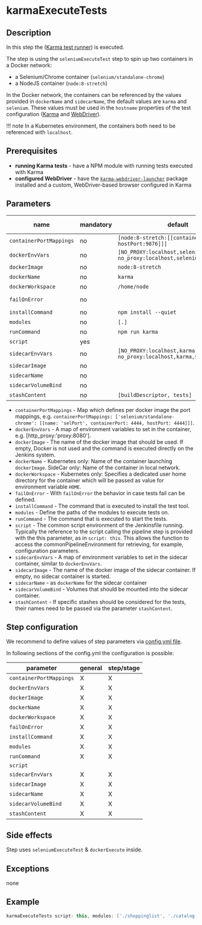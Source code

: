 # karmaExecuteTests

## Description

In this step the ([Karma test runner](http://karma-runner.github.io)) is executed.

The step is using the `seleniumExecuteTest` step to spin up two containers in a Docker network:

* a Selenium/Chrome container (`selenium/standalone-chrome`)
* a NodeJS container (`node:8-stretch`)

In the Docker network, the containers can be referenced by the values provided in `dockerName` and `sidecarName`, the default values are `karma` and `selenium`. These values must be used in the `hostname` properties of the test configuration ([Karma](https://karma-runner.github.io/1.0/config/configuration-file.html) and [WebDriver](https://github.com/karma-runner/karma-webdriver-launcher#usage)).

!!! note
    In a Kubernetes environment, the containers both need to be referenced with `localhost`.

## Prerequisites

* **running Karma tests** - have a NPM module with running tests executed with Karma
* **configured WebDriver** - have the [`karma-webdriver-launcher`](https://github.com/karma-runner/karma-webdriver-launcher) package installed and a custom, WebDriver-based browser configured in Karma

## Parameters

| name | mandatory | default | possible values |
|------|-----------|---------|-----------------|
| `containerPortMappings` | no | `[node:8-stretch:[[containerPort:9876, hostPort:9876]]]` |  |
| `dockerEnvVars` | no | `[NO_PROXY:localhost,selenium,$NO_PROXY, no_proxy:localhost,selenium,$no_proxy]` |  |
| `dockerImage` | no | `node:8-stretch` |  |
| `dockerName` | no | `karma` |  |
| `dockerWorkspace` | no | `/home/node` |  |
| `failOnError` | no |  | `true`, `false` |
| `installCommand` | no | `npm install --quiet` |  |
| `modules` | no | `[.]` |  |
| `runCommand` | no | `npm run karma` |  |
| `script` | yes |  |  |
| `sidecarEnvVars` | no | `[NO_PROXY:localhost,karma,$NO_PROXY, no_proxy:localhost,karma,$no_proxy]` |  |
| `sidecarImage` | no |  |  |
| `sidecarName` | no |  |  |
| `sidecarVolumeBind` | no |  |  |
| `stashContent` | no | `[buildDescriptor, tests]` |  |

* `containerPortMappings` - Map which defines per docker image the port mappings, e.g. `containerPortMappings: ['selenium/standalone-chrome': [[name: 'selPort', containerPort: 4444, hostPort: 4444]]]`.
* `dockerEnvVars` - A map of environment variables to set in the container, e.g. [http_proxy:'proxy:8080'].
* `dockerImage` - The name of the docker image that should be used. If empty, Docker is not used and the command is executed directly on the Jenkins system.
* `dockerName` - Kubernetes only: Name of the container launching `dockerImage`. SideCar only: Name of the container in local network.
* `dockerWorkspace` - Kubernetes only: Specifies a dedicated user home directory for the container which will be passed as value for environment variable `HOME`.
* `failOnError` - With `failOnError` the behavior in case tests fail can be defined.
* `installCommand` - The command that is executed to install the test tool.
* `modules` - Define the paths of the modules to execute tests on.
* `runCommand` - The command that is executed to start the tests.
* `script` - The common script environment of the Jenkinsfile running. Typically the reference to the script calling the pipeline step is provided with the this parameter, as in `script: this`. This allows the function to access the commonPipelineEnvironment for retrieving, for example, configuration parameters.
* `sidecarEnvVars` - A map of environment variables to set in the sidecar container, similar to `dockerEnvVars`.
* `sidecarImage` - The name of the docker image of the sidecar container. If empty, no sidecar container is started.
* `sidecarName` - as `dockerName` for the sidecar container
* `sidecarVolumeBind` - Volumes that should be mounted into the sidecar container.
* `stashContent` - If specific stashes should be considered for the tests, their names need to be passed via the parameter `stashContent`.

## Step configuration

We recommend to define values of step parameters via [config.yml file](../configuration.md).

In following sections of the config.yml the configuration is possible:

| parameter | general | step/stage |
|-----------|---------|------------|
| `containerPortMappings` | X | X |
| `dockerEnvVars` | X | X |
| `dockerImage` | X | X |
| `dockerName` | X | X |
| `dockerWorkspace` | X | X |
| `failOnError` | X | X |
| `installCommand` | X | X |
| `modules` | X | X |
| `runCommand` | X | X |
| `script` |  |  |
| `sidecarEnvVars` | X | X |
| `sidecarImage` | X | X |
| `sidecarName` | X | X |
| `sidecarVolumeBind` | X | X |
| `stashContent` | X | X |

## Side effects

Step uses `seleniumExecuteTest` & `dockerExecute` inside.

## Exceptions

none

## Example

```groovy
karmaExecuteTests script: this, modules: ['./shoppinglist', './catalog']
```
